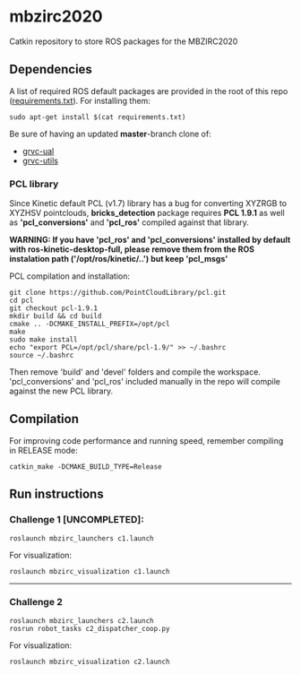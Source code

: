 # mbzirc2020

Catkin repository to store ROS packages for the MBZIRC2020

## Dependencies

A list of required ROS default packages are provided in the root of this repo ([requirements.txt](requirements.txt)). For installing them:
```
sudo apt-get install $(cat requirements.txt)
```

Be sure of having an updated **master**-branch clone of:
* [grvc-ual](https://github.com/grvcTeam/grvc-ual)
* [grvc-utils](https://github.com/grvcTeam/grvc-utils)


### PCL library
Since Kinetic default PCL (v1.7) library has a bug for converting XYZRGB to XYZHSV pointclouds, **bricks_detection** package requires **PCL 1.9.1** as well as **'pcl_conversions'** and **'pcl_ros'** compiled against that library. 

**WARNING: If you have 'pcl_ros' and 'pcl_conversions' installed by default with ros-kinetic-desktop-full, please remove them from the ROS instalation path ('/opt/ros/kinetic/..') but keep 'pcl_msgs'**

PCL compilation and installation:
```
git clone https://github.com/PointCloudLibrary/pcl.git
cd pcl
git checkout pcl-1.9.1
mkdir build && cd build
cmake .. -DCMAKE_INSTALL_PREFIX=/opt/pcl
make
sudo make install
echo "export PCL=/opt/pcl/share/pcl-1.9/" >> ~/.bashrc
source ~/.bashrc
```

Then remove 'build' and 'devel' folders and compile the workspace. 'pcl_conversions' and 'pcl_ros' included manually in the repo will compile against the new PCL library.

## Compilation

For improving code performance and running speed, remember compiling in RELEASE mode:

```
catkin_make -DCMAKE_BUILD_TYPE=Release
```

## Run instructions

### Challenge 1 [UNCOMPLETED]:
```
roslaunch mbzirc_launchers c1.launch
```

For visualization:
```
roslaunch mbzirc_visualization c1.launch
```

---
### Challenge 2
```
roslaunch mbzirc_launchers c2.launch
rosrun robot_tasks c2_dispatcher_coop.py
```  

For visualization:
```
roslaunch mbzirc_visualization c2.launch
```
